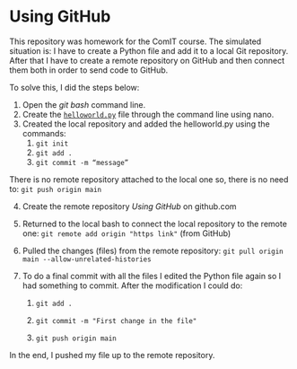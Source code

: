 # Using GitHub

This repository was homework for the ComIT course. The simulated situation is: I have to create a Python file and add it to a local Git repository. After that I have to create a remote repository on GitHub and then connect them both in order to send code to GitHub.

To solve this, I did the steps below:

1. Open the *git bash* command line.
2. Create the [`helloworld.py`](https://github.com/AmandaArenales/File_to_GitHub/blob/main/helloworld.py) file through the command line using nano.
3. Created the local repository and added the helloworld.py using the commands:
     1. `git init`
     2. `git add .`
     3. `git commit -m “message”`

There is no remote repository attached to the local one so, there is no need to: `git push origin main`

4. Create the remote repository *Using GitHub* on github.com

5. Returned to the local bash to connect the local repository to the remote one: `git remote add origin "https link"` (from GitHub)

6. Pulled the changes (files) from the remote repository: `git pull origin main --allow-unrelated-histories`

7. To do a final commit with all the files I edited the Python file again so I had something to commit. After the modification I could do:
    
    1.  `git add .`
    
    2.  `git commit -m "First change in the file"`

    3. `git push origin main`

In the end, I pushed my file up to the remote repository.
